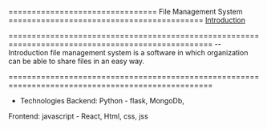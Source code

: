 ================================ File Management System ==========================================
[Introduction](introduction)


==================================================================================================
-- Introduction
file management system is a software in which organization can be able to share files in an easy way.

==================================================================================================
- Technologies
Backend:
    Python - flask, 
    MongoDb,

Frontend:
    javascript - React, 
    Html,
    css,
    jss
